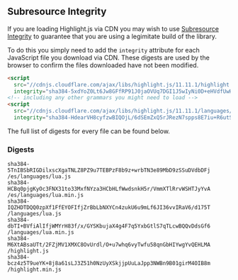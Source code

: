 ## Subresource Integrity

If you are loading Highlight.js via CDN you may wish to use [Subresource Integrity](https://developer.mozilla.org/en-US/docs/Web/Security/Subresource_Integrity) to guarantee that you are using a legimitate build of the library.

To do this you simply need to add the `integrity` attribute for each JavaScript file you download via CDN. These digests are used by the browser to confirm the files downloaded have not been modified.

```html
<script
  src="//cdnjs.cloudflare.com/ajax/libs/highlight.js/11.11.1/highlight.min.js"
  integrity="sha384-5xdYoZ0Lt6Jw8GFfRP91J0jaOVUq7DGI1J5wIyNi0D+eHVdfUwHR4gW6kPsw489E"></script>
<!-- including any other grammars you might need to load -->
<script
  src="//cdnjs.cloudflare.com/ajax/libs/highlight.js/11.11.1/languages/go.min.js"
  integrity="sha384-HdearVH8cyfzwBIQOjL/6dSEmZxQ5rJRezN7spps8E7iu+R6utS8c2ab0AgBNFfH"></script>
```

The full list of digests for every file can be found below.

### Digests

```
sha384-5TnIBSbRIGDilxscXgaTNLZ8PZ9u7TEBPzF8b9z+wrbTN3e89MbD9zSSuDVdbDFj /es/languages/lua.js
sha384-HCBq0pjgKyOc3FNX31to33MxfNYza3HCbHLfWwdsnkH5r/VmmXTlRrvWSHTJyYvA /es/languages/lua.min.js
sha384-IQZHDTDQQ0zpXf1FfEYOFIfjZrBbLbNXYCn4zukU6u9mLf6JI36vvIRaV6/d175T /languages/lua.js
sha384-dbTI+BVfiAlIfjWMYrH83f/x/GYSKbujaX4g4F7q5YxbGtlS7qTLcwBQQvDdsGf6 /languages/lua.min.js
sha384-M6XtABsaUTt/2FZjMV1XMXC8OvUrdl/O+u7whq6vyTwfu58qnGbHIYwgYvQEHLMA /highlight.js
sha384-bcz4z5T9ueYK+8j8a61sLJ3Z51h0NzUyXSkjjpUuLaJpp3NWBn9B01girM4OIB8m /highlight.min.js
```

